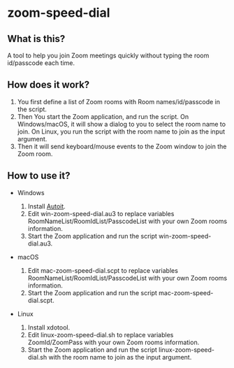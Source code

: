 # zoom-speed-dial

## What is this?
A tool to help you join Zoom meetings quickly without typing the room id/passcode each time.

## How does it work?
1. You first define a list of Zoom rooms with Room names/id/passcode in the script.
2. Then You start the Zoom application, and run the script. On Windows/macOS, it will show a dialog to you to select the room name to join. On Linux, you run the script with the room name to join as the input argument.
3. Then it will send keyboard/mouse events to the Zoom window to join the Zoom room. 

## How to use it?

- Windows

  1. Install [Autoit](https://www.autoitscript.com/site/).
  2. Edit win-zoom-speed-dial.au3 to replace variables RoomNameList/RoomIdList/PasscodeList with your own Zoom rooms information.
  3. Start the Zoom application and run the script win-zoom-speed-dial.au3. 
  
- macOS

  1. Edit mac-zoom-speed-dial.scpt to replace variables RoomNameList/RoomIdList/PasscodeList with your own Zoom rooms information.
  2. Start the Zoom application and run the script mac-zoom-speed-dial.scpt. 

- Linux

  1. Install xdotool.
  2. Edit linux-zoom-speed-dial.sh to replace variables ZoomId/ZoomPass with your own Zoom rooms information.
  3. Start the Zoom application and run the script linux-zoom-speed-dial.sh with the room name to join as the input argument. 
